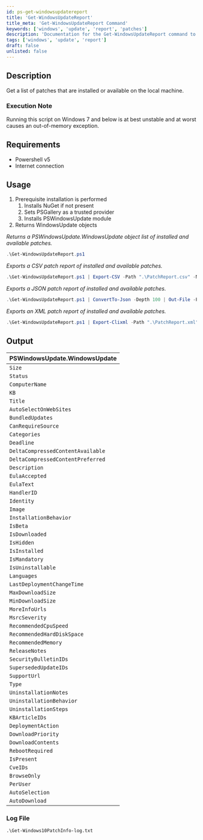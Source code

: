 ```yaml
---
id: ps-get-windowsupdatereport
title: 'Get-WindowsUpdateReport'
title_meta: 'Get-WindowsUpdateReport Command'
keywords: ['windows', 'update', 'report', 'patches']
description: 'Documentation for the Get-WindowsUpdateReport command to get a list of patches that are installed or available on the local machine.'
tags: ['windows', 'update', 'report']
draft: false
unlisted: false
---
```

## Description
Get a list of patches that are installed or available on the local machine.

### Execution Note
Running this script on Windows 7 and below is at best unstable and at worst causes an out-of-memory exception.

## Requirements
- Powershell v5
- Internet connection

## Usage
1. Prerequisite installation is performed
   1. Installs NuGet if not present
   2. Sets PSGallery as a trusted provider
   3. Installs PSWindowsUpdate module
2. Returns WindowsUpdate objects



*Returns a PSWindowsUpdate.WindowsUpdate object list of installed and available patches.*
```powershell
.\Get-WindowsUpdateReport.ps1
```

*Exports a CSV patch report of installed and available patches.*
```powershell
.\Get-WindowsUpdateReport.ps1 | Export-CSV -Path ".\PatchReport.csv" -NoTypeInformation
```

*Exports a JSON patch report of installed and available patches.*
```powershell
.\Get-WindowsUpdateReport.ps1 | ConvertTo-Json -Depth 100 | Out-File -FilePath ".\PatchReport.json"
```

*Exports an XML patch report of installed and available patches.*
```powershell
.\Get-WindowsUpdateReport.ps1 | Export-Clixml -Path ".\PatchReport.xml"
```

## Output
| PSWindowsUpdate.WindowsUpdate     |
| --------------------------------- |
| `Size`                            |
| `Status`                          |
| `ComputerName`                    |
| `KB`                              |
| `Title`                           |
| `AutoSelectOnWebSites`            |
| `BundledUpdates`                  |
| `CanRequireSource`                |
| `Categories`                      |
| `Deadline`                        |
| `DeltaCompressedContentAvailable` |
| `DeltaCompressedContentPreferred` |
| `Description`                     |
| `EulaAccepted`                    |
| `EulaText`                        |
| `HandlerID`                       |
| `Identity`                        |
| `Image`                           |
| `InstallationBehavior`            |
| `IsBeta`                          |
| `IsDownloaded`                    |
| `IsHidden`                        |
| `IsInstalled`                     |
| `IsMandatory`                     |
| `IsUninstallable`                 |
| `Languages`                       |
| `LastDeploymentChangeTime`        |
| `MaxDownloadSize`                 |
| `MinDownloadSize`                 |
| `MoreInfoUrls`                    |
| `MsrcSeverity`                    |
| `RecommendedCpuSpeed`             |
| `RecommendedHardDiskSpace`        |
| `RecommendedMemory`               |
| `ReleaseNotes`                    |
| `SecurityBulletinIDs`             |
| `SupersededUpdateIDs`             |
| `SupportUrl`                      |
| `Type`                            |
| `UninstallationNotes`             |
| `UninstallationBehavior`          |
| `UninstallationSteps`             |
| `KBArticleIDs`                    |
| `DeploymentAction`                |
| `DownloadPriority`                |
| `DownloadContents`                |
| `RebootRequired`                  |
| `IsPresent`                       |
| `CveIDs`                          |
| `BrowseOnly`                      |
| `PerUser`                         |
| `AutoSelection`                   |
| `AutoDownload`                    |
### Log File

    .\Get-Windows10PatchInfo-log.txt

